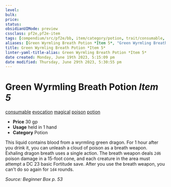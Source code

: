 ```yaml
---
level:
bulk:
price:
status:
obsidianUIMode: preview
cssclass: pf2e,pf2e-item
tags: [compendium/src/pf2e/bb, item/category/potion, trait/consumable, trait/evocation, trait/magical, trait/poison, trait/potion]
aliases: [Green Wyrmling Breath Potion *Item 5*, "Green Wyrmling Breath Potion"]
title: Green Wyrmling Breath Potion *Item 5*
linter-yaml-title-alias: Green Wyrmling Breath Potion *Item 5*
date created: Monday, June 19th 2023, 5:15:09 pm
date modified: Thursday, June 29th 2023, 5:30:55 pm
---
```


# Green Wyrmling Breath Potion *Item 5*

[consumable](rules/traits/consumable.md) [evocation](rules/traits/evocation.md) [magical](rules/traits/magical.md) [poison](rules/traits/poison.md) [potion](rules/traits/potion.md)  

- **Price** 30 gp
- **Usage** held in 1 hand
- **Category** Potion

This liquid contains blood from a wyrmling green dragon. For 1 hour after you drink it, you can unleash a cloud of poison as a breath weapon. Exhaling dragon breath uses a single action. The breath weapon deals `2d6` poison damage in a 15-foot cone, and each creature in the area must attempt a DC 23 basic Fortitude save. After you use the breath weapon, you can't do so again for `1d4` rounds.

*Source: Beginner Box p. 53*
